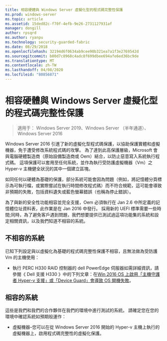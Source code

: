 ```yaml
---
title: 相容硬體與 Windows Server 虛擬化型的程式碼完整性保護
ms.prod: windows-server
ms.topic: article
ms.assetid: 15ded82c-f70f-4efb-9e26-2731127931af
manager: dongill
author: rpsqrd
ms.author: ryanpu
ms.technology: security-guarded-fabric
ms.date: 08/29/2018
ms.openlocfilehash: 32194d6f0634ab9cee90b321ea7a1f3e2769542d
ms.sourcegitcommit: b00d7c8968c4adc8f699dbee694afe6ed36bc9de
ms.translationtype: MT
ms.contentlocale: zh-TW
ms.lasthandoff: 04/08/2020
ms.locfileid: "80856871"
---
```

# <a name="compatible-hardware-with-windows-server-virtualization-based-protection-of-code-integrity"></a>相容硬體與 Windows Server 虛擬化型的程式碼完整性保護

>適用于： Windows Server 2019、Windows Server （半年通道）、Windows Server 2016

Windows Server 2016 引進了新的虛擬化型程式碼保護，以協助保護實體和虛擬機器，免于遭受修改系統程式碼的攻擊。 為了達到此高保護層級，Microsoft 會與電腦硬體製造商（原始設備製造商或 Oem）結合，以防止惡意寫入系統執行程式碼。 這項保護可以套用至任何系統，並作為執行受防護虛擬機器（Vm）之 Hyper-v 主機健全狀況的其中一個建立區塊。 

如同任何以硬體為基礎的保護，部分系統可能會因為問題（例如，將記憶體分頁標示為可執行檔，或實際嘗試在執行時間修改程式碼）而不符合規範，這可能會導致非預期的失敗，包括資料遺失或藍色螢幕錯誤（也稱為停止錯誤）。 

為了與新的安全性功能相容並完全支援，Oem 必須執行在 Jan 2.6 中所定義的記憶體位址資料表，此作業是在 Jan 2016 中發行。 採用新的 UEFI 標準需要一些時間;同時，為了避免客戶遇到問題，我們想要提供已測試過這項功能集的系統和設定相關資訊，以及我們知道不相容的系統。 

## <a name="non-compatible-systems"></a>不相容的系統

已知下列設定與以虛擬化為基礎的程式碼完整性保護不相容，且無法做為受防護 Vm 的主機使用：

- 執行 PERC H330 RAID 控制器的 dell PowerEdge 伺服器如需詳細資訊，請參閱《 Dell 支援 H330 》中的下列文章：在[Win 2016 OS 上啟用「主機守護者 Hyper-v 支援」或「Device Guard」會導致 OS 開機失敗](http://www.dell.com/Support/Article/us/en/19/QNA44045)。  


## <a name="compatible-systems"></a>相容的系統

這些是我們和我們的合作夥伴在我們的環境中進行測試的系統。 請確定您在您的環境中確認系統如預期般運作： 

- 虛擬機器–您可以在從 Windows Server 2016 開始的 Hyper-v 主機上執行的虛擬機器上，啟用程式碼完整性的虛擬化保護。



